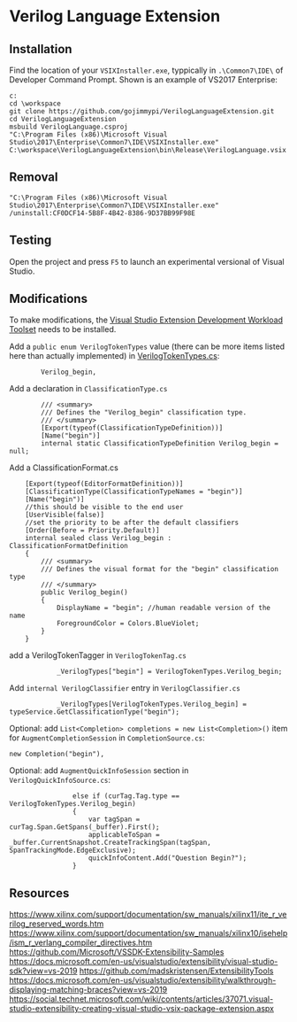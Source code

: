 ﻿# Verilog Language Extension

## Installation

Find the location of your `VSIXInstaller.exe`, typpically in `.\Common7\IDE\` of Developer Command Prompt. Shown is an example of VS2017 Enterprise:

```
c:
cd \workspace
git clone https://github.com/gojimmypi/VerilogLanguageExtension.git
cd VerilogLanguageExtension
msbuild VerilogLanguage.csproj
"C:\Program Files (x86)\Microsoft Visual Studio\2017\Enterprise\Common7\IDE\VSIXInstaller.exe"  C:\workspace\VerilogLanguageExtension\bin\Release\VerilogLanguage.vsix
```

## Removal

```
"C:\Program Files (x86)\Microsoft Visual Studio\2017\Enterprise\Common7\IDE\VSIXInstaller.exe" /uninstall:CF0DCF14-5B8F-4B42-8386-9D37BB99F98E
```

## Testing

Open the project and press `F5` to launch an experimental versional of Visual Studio.

## Modifications

To make modifications, the [Visual Studio Extension Development Workload Toolset](https://visualstudio.microsoft.com/vs/support/selecting-workloads-visual-studio-2017/) needs to be installed.


Add a `public enum VerilogTokenTypes` value (there can be more items listed here than actually implemented) in [VerilogTokenTypes.cs](VerilogTokenTypes.cs#L19): 
```
        Verilog_begin,
```

Add a declaration in `ClassificationType.cs`
```
        /// <summary>
        /// Defines the "Verilog_begin" classification type.
        /// </summary>
        [Export(typeof(ClassificationTypeDefinition))]
        [Name("begin")]
        internal static ClassificationTypeDefinition Verilog_begin = null;
```


Add a ClassificationFormat.cs

```
    [Export(typeof(EditorFormatDefinition))]
    [ClassificationType(ClassificationTypeNames = "begin")]
    [Name("begin")]
    //this should be visible to the end user
    [UserVisible(false)]
    //set the priority to be after the default classifiers
    [Order(Before = Priority.Default)]
    internal sealed class Verilog_begin : ClassificationFormatDefinition
    {
        /// <summary>
        /// Defines the visual format for the "begin" classification type
        /// </summary>
        public Verilog_begin()
        {
            DisplayName = "begin"; //human readable version of the name
            ForegroundColor = Colors.BlueViolet;
        }
    }
```

add a VerilogTokenTagger in `VerilogTokenTag.cs`

```
            _VerilogTypes["begin"] = VerilogTokenTypes.Verilog_begin;
```

Add `internal VerilogClassifier` entry in `VerilogClassifier.cs`
```
            _VerilogTypes[VerilogTokenTypes.Verilog_begin] = typeService.GetClassificationType("begin");
```

Optional: add `List<Completion> completions = new List<Completion>()` item for `AugmentCompletionSession` in `CompletionSource.cs`:
```
new Completion("begin"),

```

Optional: add `AugmentQuickInfoSession` section in `VerilogQuickInfoSource.cs`:
```
                else if (curTag.Tag.type == VerilogTokenTypes.Verilog_begin)
                {
                    var tagSpan = curTag.Span.GetSpans(_buffer).First();
                    applicableToSpan = _buffer.CurrentSnapshot.CreateTrackingSpan(tagSpan, SpanTrackingMode.EdgeExclusive);
                    quickInfoContent.Add("Question Begin?");
                }
```

## Resources

https://www.xilinx.com/support/documentation/sw_manuals/xilinx11/ite_r_verilog_reserved_words.htm
https://www.xilinx.com/support/documentation/sw_manuals/xilinx10/isehelp/ism_r_verlang_compiler_directives.htm
https://github.com/Microsoft/VSSDK-Extensibility-Samples
https://docs.microsoft.com/en-us/visualstudio/extensibility/visual-studio-sdk?view=vs-2019
https://github.com/madskristensen/ExtensibilityTools
https://docs.microsoft.com/en-us/visualstudio/extensibility/walkthrough-displaying-matching-braces?view=vs-2019
https://social.technet.microsoft.com/wiki/contents/articles/37071.visual-studio-extensibility-creating-visual-studio-vsix-package-extension.aspx
```
